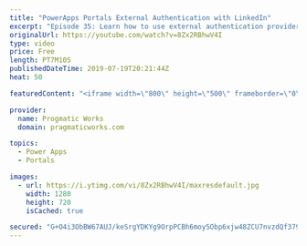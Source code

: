 ```yaml
---
title: "PowerApps Portals External Authentication with LinkedIn"
excerpt: "Episode 35: Learn how to use external authentication provider, LinkedIn with PowerApps Portals to allow users to register and login to your site easily.   Check out our free PowerApps App In A Day Class: http://success.pragmaticworks.com/aiad  We'd love to build an app for you: http://www.pragmaticworks.com"
originalUrl: https://youtube.com/watch?v=8Zx2RBhwV4I
type: video
price: Free
length: PT7M10S
publishedDateTime: 2019-07-19T20:21:44Z
heat: 50

featuredContent: "<iframe width=\"800\" height=\"500\" frameborder=\"0\" src=\"https://www.youtube.com/embed/8Zx2RBhwV4I\" allow=\"accelerometer; autoplay; encrypted-media; gyroscope; picture-in-picture\" allowfullscreen></iframe>"

provider:
  name: Progmatic Works
  domain: pragmaticworks.com

topics:
  - Power Apps
  - Portals

images:
  - url: https://i.ytimg.com/vi/8Zx2RBhwV4I/maxresdefault.jpg
    width: 1280
    height: 720
    isCached: true

secured: "G+O4i3ObBW67AUJ/keSrgYDKYg9OrpPCBh6moy5Obp6xjw48ZCU7nvzdQf379cZcnty5kr34RpZSqowt3DZb1NjrVqkmFp0AkD+c1z5Bjqn9ztT5wDooDHE3a2V9BvMATq0a46J2BT+ernL8kguMcsPeVEJfdkHKcUmI+PlcY91xhqqYmZ3hyuoNxQVMlFNv4iVWc+bWyg5/hytX0m22Xhseku6vpGjZjnF85R4eHIE5QkY/7LYNkD7kZohK+DyFtw7O8DSXgzFSoDq9TRRj+P10Qu2/CqKFbvgPQhGG6vFOQm+/9qY8umFIBSdUf0fhBIN9bbfFI49j9NesIBjJoHdJqXBOjUjqZUDw1DYsCUUU2TAz+Jm3XWwMzp7jU8WOCN+uPT0f9ROfCoEWMzsvtcQEhRJmgNllrejUh3dwRsk=;+Tsac3Ci2h7nVd6nK6nrpg=="
---
```


